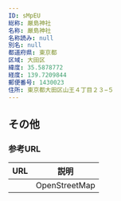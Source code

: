 ```yaml
---
ID: sMpEU
総称: 厳島神社
名称: 厳島神社
名称読み: null
別名: null
都道府県: 東京都
区域: 大田区
緯度: 35.5878772
経度: 139.7209844
郵便番号: 1430023
住所: 東京都大田区山王４丁目２３−５
---
```


## その他

### 参考URL

| URL | 説明          |
| --- | ------------- |
|     | OpenStreetMap |
